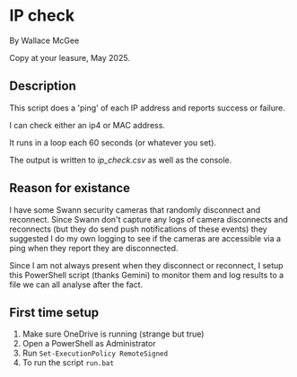 # IP check
By Wallace McGee

Copy at your leasure, May 2025.

## Description
This script does a 'ping' of each IP address and reports success or failure.

I can check either an ip4 or MAC address.

It runs in a loop each 60 seconds (or whatever you set).

The output is written to *ip_check.csv* as well as the console.

## Reason for existance
I have some Swann security cameras that randomly disconnect and reconnect. Since Swann don't capture any logs of camera disconnects and reconnects (but they do send push notifications of these events) they suggested I do my own logging to see if the cameras are accessible via a ping when they report they are disconnected.

Since I am not always present when they disconnect or reconnect, I setup this PowerShell script (thanks Gemini) to monitor them and log results to a file we can all analyse after the fact.


## First time setup
1. Make sure OneDrive is running (strange but true)
2. Open a PowerShell as Administrator
3. Run `Set-ExecutionPolicy RemoteSigned`
4. To run the script `run.bat`
